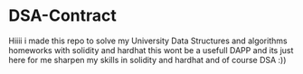 # DSA-Contract
 
Hiiii 
i made this repo to solve my University Data Structures and algorithms homeworks with solidity and hardhat 
this wont be a usefull DAPP and its just here for me sharpen my skills in solidity and hardhat and of course DSA :))
